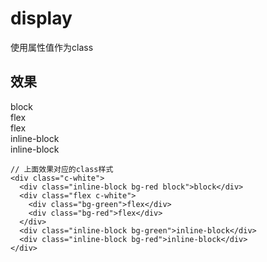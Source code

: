# display
使用属性值作为class

## 效果
<div class="a-c-white">
  <div class="a-inline-block a-bg-red a-block">block</div>
  <div class="a-flex a-c-white">
    <div class="a-bg-green">flex</div>
    <div class="a-bg-red">flex</div>
  </div>
  <div class="a-inline-block a-bg-green">inline-block</div>
  <div class="a-inline-block a-bg-red">inline-block</div>
</div>

```vue
// 上面效果对应的class样式
<div class="c-white">
  <div class="inline-block bg-red block">block</div>
  <div class="flex c-white">
    <div class="bg-green">flex</div>
    <div class="bg-red">flex</div>
  </div>
  <div class="inline-block bg-green">inline-block</div>
  <div class="inline-block bg-red">inline-block</div>
</div>
```


